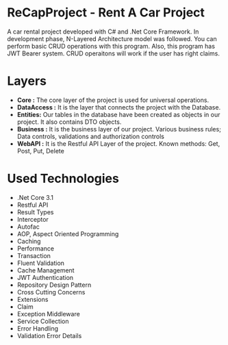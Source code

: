 # ReCapProject - Rent A Car Project


A car rental project developed with C# and .Net Core Framework. In development phase, N-Layered Architecture model was followed.
You can perform basic CRUD operations with this program. Also, this program has JWT Bearer system. CRUD operaitons will work if the user has right claims. 

# Layers

- **Core :** The core layer of the project is used for universal operations.
- **DataAccess :** It is the layer that connects the project with the Database.
- **Entities:** Our tables in the database have been created as objects in our project. It also contains DTO objects.
- **Business :** It is the business layer of our project. Various business rules; Data controls, validations and authorization controls
- **WebAPI :** It is the Restful API Layer of the project. Known methods: Get, Post, Put, Delete

# Used Technologies

- .Net Core 3.1
- Restful API
- Result Types
- Interceptor
- Autofac
- AOP, Aspect Oriented Programming
- Caching
- Performance
- Transaction
- Fluent Validation
- Cache Management
- JWT Authentication
- Repository Design Pattern
- Cross Cutting Concerns
- Extensions
- Claim
- Exception Middleware
- Service Collection
- Error Handling
- Validation Error Details
